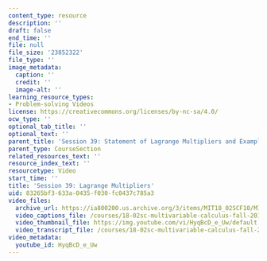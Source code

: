 ```yaml
---
content_type: resource
description: ''
draft: false
end_time: ''
file: null
file_size: '23852322'
file_type: ''
image_metadata:
  caption: ''
  credit: ''
  image-alt: ''
learning_resource_types:
- Problem-solving Videos
license: https://creativecommons.org/licenses/by-nc-sa/4.0/
ocw_type: ''
optional_tab_title: ''
optional_text: ''
parent_title: 'Session 39: Statement of Lagrange Multipliers and Example'
parent_type: CourseSection
related_resources_text: ''
resource_index_text: ''
resourcetype: Video
start_time: ''
title: 'Session 39: Lagrange Multipliers'
uid: 83265bf3-633a-0435-f030-fc0437c785a3
video_files:
  archive_url: https://ia800200.us.archive.org/3/items/MIT18_02SCF10/MIT18_02SCF10Rec_28_300k.mp4
  video_captions_file: /courses/18-02sc-multivariable-calculus-fall-2010/2975b887af3c5e9eb5961c4169ad5d27_HyqBcD_e_Uw.vtt
  video_thumbnail_file: https://img.youtube.com/vi/HyqBcD_e_Uw/default.jpg
  video_transcript_file: /courses/18-02sc-multivariable-calculus-fall-2010/99819a26bdfedc06176d337130edecd2_HyqBcD_e_Uw.pdf
video_metadata:
  youtube_id: HyqBcD_e_Uw
---
```

